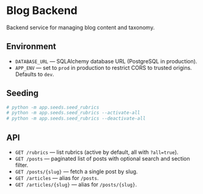 # Blog Backend

Backend service for managing blog content and taxonomy.

## Environment

- `DATABASE_URL` — SQLAlchemy database URL (PostgreSQL in production).
- `APP_ENV` — set to `prod` in production to restrict CORS to trusted origins. Defaults to `dev`.

## Seeding

```sh
# python -m app.seeds.seed_rubrics
# python -m app.seeds.seed_rubrics --activate-all
# python -m app.seeds.seed_rubrics --deactivate-all
```

## API

- `GET /rubrics` — list rubrics (active by default, all with `?all=true`).
- `GET /posts` — paginated list of posts with optional search and section filter.
- `GET /posts/{slug}` — fetch a single post by slug.
- `GET /articles` — alias for `/posts`.
- `GET /articles/{slug}` — alias for `/posts/{slug}`.
